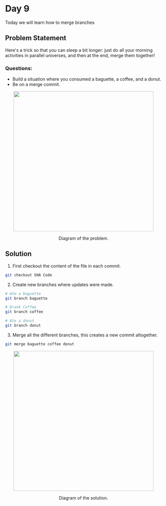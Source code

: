 # Day 9

Today we will learn how to merge branches

## Problem Statement

Here's a trick so that you can sleep a bit longer: just do all your morning activities in parallel universes, and then at the end, merge them together!

### Questions:
 - Build a situation where you consumed a baguette, a coffee, and a donut.
 - Be on a merge commit.

<div align="center">
  <img src="https://github.com/ArnabKumarRoy02/Learn-git/assets/86621483/47f005b9-c801-4ca5-aae7-ae012e4e13b4" width=450>
  <p>Diagram of the problem.</p>
</div>

## Solution

1. First checkout the content of the file in each commit.
```bash
git checkout SHA Code
```

2. Create new branches where updates were made.
```bash
# Ate a baguette
git branch baguette

# Drank Coffee
git branch coffee

# Ate a donut
git branch donut
```

3. Merge all the different branches, this creates a new commit altogether.
```bash
git merge baguette coffee donut
```

<div align="center">
  <img src="https://github.com/ArnabKumarRoy02/Learn-git/assets/86621483/25106b02-114a-4a14-a86f-4026e1877272" width=450>
  <p>Diagram of the solution.</p>
</div>
